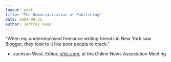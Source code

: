 ```yaml
---
layout: post
title: "The Democratization of Publishing"
date: 2004-09-21
author: Jeffrey Veen
---
```

"When my underemployed freelance writing friends in New York saw Blogger, they took to it like poor people to crack."

 - Jackson West, Editor, <a href="http://sfist.com">sfist.com</a>, at the Online News Association Meeting

